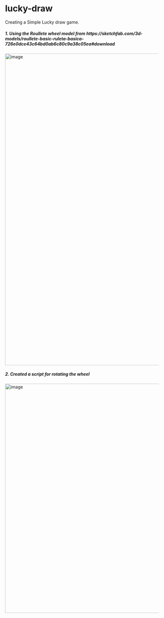 # lucky-draw

Creating a Simple Lucky draw game.

<h5> 1. Using the Roullete wheel model from https://sketchfab.com/3d-models/roullete-basic-ruleta-basica-726e0dce43c64bd0ab6c80c9a38c05ea#download </h5>
<img width="1017" alt="image" src="https://github.com/maarlesh/lucky-draw/assets/66205301/c41f2057-386a-4ce4-a2b4-cf83ad519fdc">

<h5> 2. Created a script for rotating the wheel</h5>
<img width="748" alt="image" src="https://github.com/maarlesh/lucky-draw/assets/66205301/6c379d78-9bd9-40bf-89d5-1d0a225ae3ec">

